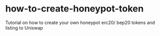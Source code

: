 # how-to-create-honeypot-token
Tutorial on how to create your own honeypot erc20/ bep20 tokens and listing to Uniswap
